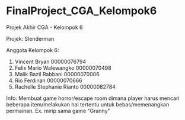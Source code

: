 # FinalProject_CGA_Kelompok6
Projek Akhir CGA - Kelompok 6

Projek: Slenderman

Anggota Kelompok 6:
1. Vincent Bryan 00000076794
2. Felix Mario Walewangko 00000070498
3. Malik Bazil Rabbani 00000070006
4. Rio Ferdinan 00000070666
5. Rachelle Stephanie Rianto 00000082784

Info:
Membuat game horror/escape room dimana player harus mencari beberapa item/melakukan hal tertentu untuk bebas/memenangkan permainan.
Ex. mirip sama game "Granny"
